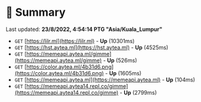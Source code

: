 # 📖 Summary
Last updated: **23/8/2022, 4:54:14 PTG "Asia/Kuala_Lumpur"**

- `GET` [https://lilr.ml](https://lilr.ml) - **Up** (10301ms)
- `GET` [https://hst.aytea.ml](https://hst.aytea.ml) - **Up** (4525ms)
- `GET` [https://memeapi.aytea.ml/gimme](https://memeapi.aytea.ml/gimme) - **Up** (526ms)
- `GET` [https://color.aytea.ml/4b31d6.png](https://color.aytea.ml/4b31d6.png) - **Up** (1605ms)
- `GET` [https://memeapi.aytea.ml](https://memeapi.aytea.ml) - **Up** (104ms)
- `GET` [https://memeapi.aytea14.repl.co/gimme](https://memeapi.aytea14.repl.co/gimme) - **Up** (2799ms)

